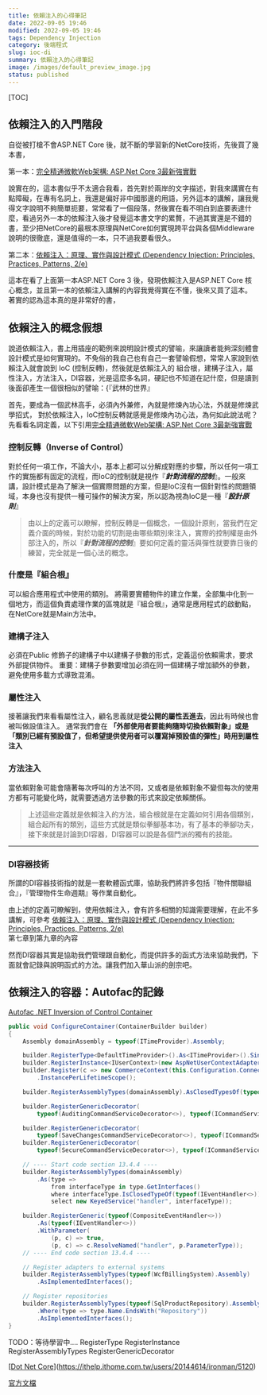 ```yaml
---
title: 依賴注入的心得筆記
date: 2022-09-05 19:46
modified: 2022-09-05 19:46
tags: Dependency Injection
category: 後端程式
slug: ioc-di
summary: 依賴注入的心得筆記
image: /images/default_preview_image.jpg
status: published　
---
```


[TOC]

## 依賴注入的入門階段


自從被打槍不會ASP.NET Core 後，就不斷的學習新的NetCore技術，先後買了幾本書，

第一本：[完全精通微軟Web架構: ASP.Net Core 3最新強實戰](https://www.tenlong.com.tw/products/9789865501402?list_name=srh)

說實在的，這本書似乎不太適合我看，首先對於兩岸的文字描述，對我來講實在有點障礙，在專有名詞上，我還是偏好非中國那邊的用語，另外這本的講解，讓我覺得文字說明不夠簡單扼要，常常看了一個段落，然後實在看不明白到底要表達什麼，看過另外一本的依賴注入後才發覺這本書文字的累贅，不過其實還是不錯的書，至少把NetCore的最根本原理與NetCore如何實現跨平台與各個Middleware說明的很徹底，還是值得的一本，只不過我要看很久。

第二本：[依賴注入：原理、實作與設計模式 (Dependency Injection: Principles, Practices, Patterns, 2/e)](https://www.tenlong.com.tw/products/9789864344987?list_name=srh)

這本在看了上面第一本ASP.NET Core 3 後，發現依賴注入是ASP.NET Core 核心概念，並且第一本的依賴注入講解的內容我覺得實在不懂，後來又買了這本。
著實的認為這本真的是非常好的書，


## 依賴注入的概念假想

說道依賴注入，書上用插座的範例來說明設計模式的譬喻，來讓讀者能夠深刻體會設計模式是如何實現的。不免俗的我自己也有自己一套譬喻假想，常常人家說到依賴注入就會說到 IoC (控制反轉)，然後就是依賴注入的 組合根，建構子注入，屬性注入，方法注入，DI容器，光是這麼多名詞，硬記也不知道在記什麼，但是讀到後面卻產生一個很相似的譬喻：{『武林的世界』


首先，要成為一個武林高手，必須內外兼修，內就是修煉內功心法，外就是修煉武學招式，
對於依賴注入，IoC控制反轉就感覺是修煉內功心法，為何如此說法呢？先看看名詞定義，以下引用[完全精通微軟Web架構: ASP.Net Core 3最新強實戰](https://www.tenlong.com.tw/products/9789865501402?list_name=srh)


### 控制反轉（Inverse of Control）
對於任何一項工作，不論大小，基本上都可以分解成對應的步驟，所以任何一項工作的實施都有固定的流程，而IoC的控制就是視作『***針對流程的控制***』。一般來講，設計模式是為了解決一個實際問題的方案，但是IoC沒有一個針對性的問題領域，本身也沒有提供一種可操作的解決方案，所以認為視為IoC是一種『***設計原則***』

>由以上的定義可以瞭解，控制反轉是一個概念，一個設計原則，當我們在定義介面的時候，對於功能的切割是由哪些類別來注入，實際的控制權是由外部注入的，所以『***針對流程的控制***』要如何定義的靈活與彈性就要靠日後的練習，完全就是一個心法的概念。

### 什麼是『組合根』
可以組合應用程式中使用的類別。
將需要實體物件的建立作業，全部集中化到一個地方，而這個負責處理作業的區塊就是『組合根』，通常是應用程式的啟動點，在NetCore就是Main方法中。

### 建構子注入
必須在Public 修飾子的建構子中以建構子參數的形式，定義這份依賴需求，要求外部提供物件。
重要：建構子參數要增加必須在同一個建構子增加額外的參數，避免使用多載方式導致混淆。

### 屬性注入
接著讓我們來看看屬性注入，顧名思義就是**從公開的屬性丟進去**，因此有時候也會被叫做設值注入。
通常我們會在 **「外部使用者要能夠隨時切換依賴對象」或是「類別已經有預設值了，但希望提供使用者可以覆寫掉預設值的彈性」時用到屬性注入**

### 方法注入
當依賴對象可能會隨著每次呼叫的方法不同，又或者是依賴對象不變但每次的使用方都有可能變化時，就需要透過方法參數的形式來設定依賴關係。

>上述這些定義就是依賴注入的方法，組合根就是在定義如何引用各個類別，組合起所有的類別，這些方式就是類似拳腳基本功，有了基本的拳腳功夫，接下來就是討論到DI容器，DI容器可以說是各個門派的獨有的技能。

---

### DI容器技術
所謂的DI容器技術指的就是一套軟體函式庫，協助我們將許多包括『物件關聯組合』，『管理物件生命週期』等作業自動化。

由上述的定義可瞭解到，使用依賴注入，會有許多相關的知識需要理解，在此不多講解，可參考
[依賴注入：原理、實作與設計模式 (Dependency Injection: Principles, Practices, Patterns, 2/e)](https://www.tenlong.com.tw/products/9789864344987?list_name=srh)  
第七章到第九章的內容

然而DI容器其實是協助我們管理跟自動化，而提供許多的函式方法來協助我們，下面就會記錄與說明函式的方法。讓我們加入華山派的劍宗吧。

## 依賴注入的容器：Autofac的記錄

[Autofac .NET Inversion of Control Container](https://autofac.org/apidoc/html/62C594FF.htm)


```c#
public void ConfigureContainer(ContainerBuilder builder)
{
	Assembly domainAssembly = typeof(ITimeProvider).Assembly;

	builder.RegisterType<DefaultTimeProvider>().As<ITimeProvider>().SingleInstance();
	builder.RegisterInstance<IUserContext>(new AspNetUserContextAdapter());
	builder.Register(c => new CommerceContext(this.Configuration.ConnectionString))
		.InstancePerLifetimeScope();

	builder.RegisterAssemblyTypes(domainAssembly).AsClosedTypesOf(typeof(ICommandService<>));

	builder.RegisterGenericDecorator(
		typeof(AuditingCommandServiceDecorator<>), typeof(ICommandService<>));

	builder.RegisterGenericDecorator(
		typeof(SaveChangesCommandServiceDecorator<>), typeof(ICommandService<>));
	builder.RegisterGenericDecorator(
		typeof(SecureCommandServiceDecorator<>), typeof(ICommandService<>));

	// ---- Start code section 13.4.4 ----
	builder.RegisterAssemblyTypes(domainAssembly)
		.As(type =>
			from interfaceType in type.GetInterfaces()
			where interfaceType.IsClosedTypeOf(typeof(IEventHandler<>))
			select new KeyedService("handler", interfaceType));

	builder.RegisterGeneric(typeof(CompositeEventHandler<>))
		.As(typeof(IEventHandler<>))
		.WithParameter(
			(p, c) => true,
			(p, c) => c.ResolveNamed("handler", p.ParameterType));
	// ---- End code section 13.4.4 ----

	// Register adapters to external systems
	builder.RegisterAssemblyTypes(typeof(WcfBillingSystem).Assembly)
		.AsImplementedInterfaces();

	// Register repositories
	builder.RegisterAssemblyTypes(typeof(SqlProductRepository).Assembly)
		.Where(type => type.Name.EndsWith("Repository"))
		.AsImplementedInterfaces();
}

```


TODO：等待學習中....
RegisterType
RegisterInstance
RegisterAssemblyTypes
RegisterGenericDecorator




[[Dot Net Core](圖解系列與常用套件)](https://ithelp.ithome.com.tw/users/20144614/ironman/5120)

[官方文檔](https://autofac.readthedocs.io/en/latest/index.html)